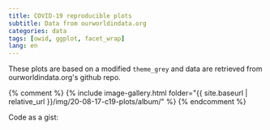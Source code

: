 ```yaml
---
title: COVID-19 reproducible plots
subtitle: Data from ourworldindata.org
categories: data
tags: [owid, ggplot, facet_wrap]
lang: en
---
```


These plots are based on a modified `theme_grey` and data are retrieved from ourworldindata.org's github repo. 

{% comment %}
{% include image-gallery.html folder="{{ site.baseurl | relative_url }}/img/20-08-17-c19-plots/album/" %}
{% endcomment %}


Code as a gist:
<script src="https://gist.github.com/ZGFabian/e61c8d3af0eb1fc46e4d71e579747e51.js"></script>
